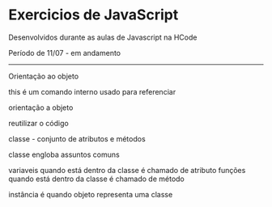 # Exercicios de JavaScript

Desenvolvidos durante as aulas de Javascript na HCode

Período de 11/07 - em andamento



-----

Orientação ao objeto 


this é um comando interno usado para referenciar 


orientação a objeto

reutilizar o código

classe - conjunto de atributos e métodos 

classe engloba assuntos comuns

variaveis quando está dentro da classe é chamado de atributo
funções quando está dentro da classe é chamado de método


instância é quando objeto representa uma classe



